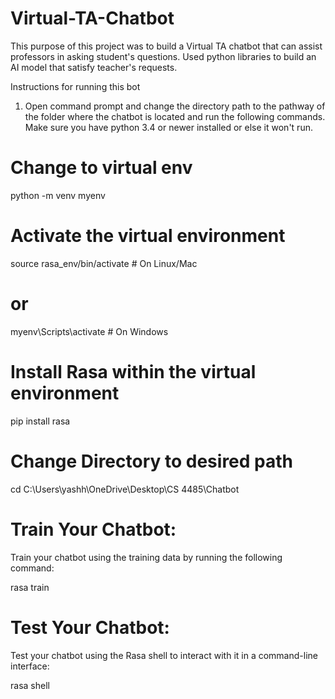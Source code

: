 # Virtual-TA-Chatbot
This purpose of this project was to build a Virtual TA chatbot that can assist professors in asking student's questions. Used python libraries to build an AI model that satisfy teacher's requests.



Instructions for running this bot
1. Open command prompt and change the directory path to the pathway of the folder where the chatbot is located and run the following commands. Make sure you have python 3.4 or newer installed or else it won't run.

# Change to virtual env
python -m venv myenv

# Activate the virtual environment
source rasa_env/bin/activate  # On Linux/Mac
# or
myenv\Scripts\activate     # On Windows

# Install Rasa within the virtual environment
pip install rasa

# Change Directory to desired path
cd C:\Users\yashh\OneDrive\Desktop\CS 4485\Chatbot


# Train Your Chatbot:
Train your chatbot using the training data by running the following command:

rasa train

# Test Your Chatbot:
Test your chatbot using the Rasa shell to interact with it in a command-line interface:

rasa shell

